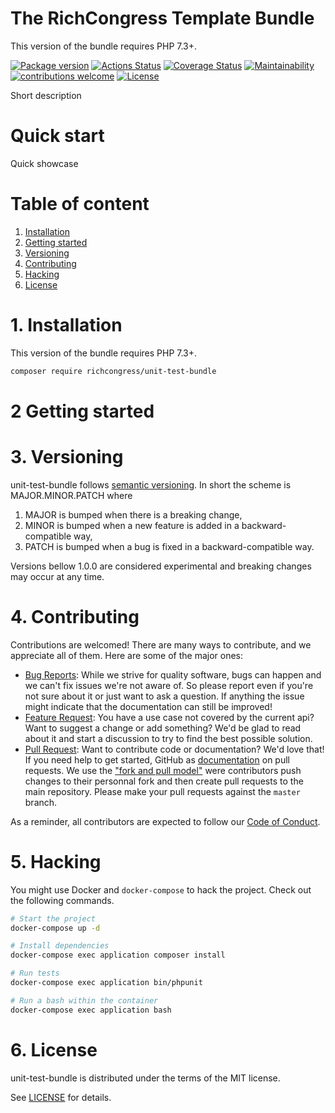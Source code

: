 The RichCongress Template Bundle
=======================================

This version of the bundle requires PHP 7.3+.

[![Package version](https://img.shields.io/packagist/v/richcongress/unit-test-bundle)](https://packagist.org/packages/richcongress/unit-test-bundle)
[![Actions Status](https://github.com/richcongress/unit-test-bundle/workflows/Tests/badge.svg)](https://github.com/richcongress/unit-test-bundle/actions)
[![Coverage Status](https://coveralls.io/repos/github/richcongress/unit-test-bundle/badge.svg?branch=master)](https://coveralls.io/github/richcongress/unit-test-bundle?branch=master)
[![Maintainability](https://api.codeclimate.com/v1/badges/5c87c94ba94658181756/maintainability)](https://codeclimate.com/github/richcongress/unit-test-bundle/maintainability)
[![contributions welcome](https://img.shields.io/badge/contributions-welcome-brightgreen.svg?style=flat)](https://github.com/richcongress/unit-test-bundle/issues)
[![License](https://img.shields.io/badge/license-MIT-blue.svg)](LICENSE.md)

Short description


# Quick start

Quick showcase

# Table of content

1. [Installation](#1-installation)
2. [Getting started](#2-getting-started)
3. [Versioning](#3-versioning)
4. [Contributing](#4-contributing)
5. [Hacking](#5-hacking)
6. [License](#6-license)


# 1. Installation

This version of the bundle requires PHP 7.3+.

```bash
composer require richcongress/unit-test-bundle
```

# 2 Getting started


# 3. Versioning

unit-test-bundle follows [semantic versioning](https://semver.org/). In short the scheme is MAJOR.MINOR.PATCH where
1. MAJOR is bumped when there is a breaking change,
2. MINOR is bumped when a new feature is added in a backward-compatible way,
3. PATCH is bumped when a bug is fixed in a backward-compatible way.

Versions bellow 1.0.0 are considered experimental and breaking changes may occur at any time.


# 4. Contributing

Contributions are welcomed! There are many ways to contribute, and we appreciate all of them. Here are some of the major ones:

* [Bug Reports](https://github.com/richcongress/unit-test-bundle/issues): While we strive for quality software, bugs can happen and we can't fix issues we're not aware of. So please report even if you're not sure about it or just want to ask a question. If anything the issue might indicate that the documentation can still be improved!
* [Feature Request](https://github.com/richcongress/unit-test-bundle/issues): You have a use case not covered by the current api? Want to suggest a change or add something? We'd be glad to read about it and start a discussion to try to find the best possible solution.
* [Pull Request](https://github.com/richcongress/unit-test-bundle/merge_requests): Want to contribute code or documentation? We'd love that! If you need help to get started, GitHub as [documentation](https://help.github.com/articles/about-pull-requests/) on pull requests. We use the ["fork and pull model"](https://help.github.com/articles/about-collaborative-development-models/) were contributors push changes to their personnal fork and then create pull requests to the main repository. Please make your pull requests against the `master` branch.

As a reminder, all contributors are expected to follow our [Code of Conduct](CODE_OF_CONDUCT.md).


# 5. Hacking

You might use Docker and `docker-compose` to hack the project. Check out the following commands.

```bash
# Start the project
docker-compose up -d

# Install dependencies
docker-compose exec application composer install

# Run tests
docker-compose exec application bin/phpunit

# Run a bash within the container
docker-compose exec application bash
```


# 6. License

unit-test-bundle is distributed under the terms of the MIT license.

See [LICENSE](LICENSE.md) for details.
